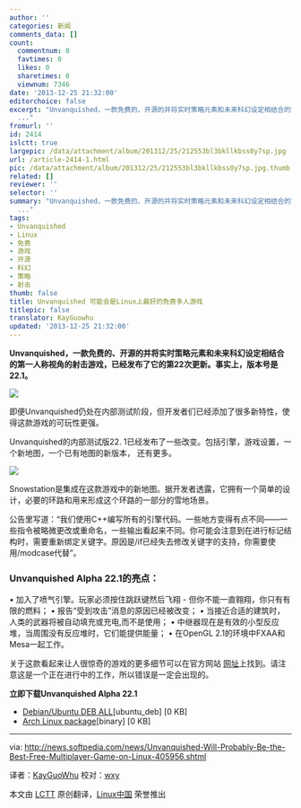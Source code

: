 ```yaml
---
author: ''
categories: 新闻
comments_data: []
count:
  commentnum: 0
  favtimes: 0
  likes: 0
  sharetimes: 0
  viewnum: 7346
date: '2013-12-25 21:32:00'
editorchoice: false
excerpt: "Unvanquished，一款免费的、开源的并将实时策略元素和未来科幻设定相结合的第一人称视角的射击游戏，已经发布了它的第22次更新。事实上，版本号是22.1。\r\n\r\n即便Unvanquished仍处在内部测试阶段，但开发者们已经添加了
  ..."
fromurl: ''
id: 2414
islctt: true
largepic: /data/attachment/album/201312/25/212553bl3bkllkbss0y7sp.jpg
url: /article-2414-1.html
pic: /data/attachment/album/201312/25/212553bl3bkllkbss0y7sp.jpg.thumb.jpg
related: []
reviewer: ''
selector: ''
summary: "Unvanquished，一款免费的、开源的并将实时策略元素和未来科幻设定相结合的第一人称视角的射击游戏，已经发布了它的第22次更新。事实上，版本号是22.1。\r\n\r\n即便Unvanquished仍处在内部测试阶段，但开发者们已经添加了
  ..."
tags:
- Unvanquished
- Linux
- 免费
- 游戏
- 开源
- 科幻
- 策略
- 射击
thumb: false
title: Unvanquished 可能会是Linux上最好的免费多人游戏
titlepic: false
translator: KayGuowhu
updated: '2013-12-25 21:32:00'
---
```


**Unvanquished，一款免费的、开源的并将实时策略元素和未来科幻设定相结合的第一人称视角的射击游戏，已经发布了它的第22次更新。事实上，版本号是22.1。**


![](/data/attachment/album/201312/25/212553bl3bkllkbss0y7sp.jpg)


即便Unvanquished仍处在内部测试阶段，但开发者们已经添加了很多新特性，使得这款游戏的可玩性更强。


Unvanquished的内部测试版22. 1已经发布了一些改变。包括引擎，游戏设置，一个新地图，一个已有地图的新版本， 还有更多。


![](/data/attachment/album/201312/25/212556qbn3zs4v6qolsl3h.jpg)


Snowstation是集成在这款游戏中的新地图。据开发者透露，它拥有一个简单的设计，必要的环路和用来形成这个环路的一部分的雪地场景。


公告里写道：“我们使用C++编写所有的引擎代码。一些地方变得有点不同——一些指令被略微更改或重命名，一些输出看起来不同。你可能会注意到在进行标记结构时，需要重新绑定关键字。原因是/if已经失去修改关键字的支持，你需要使用/modcase代替”。


### Unvanquished Alpha 22.1的亮点：


• 加入了喷气引擎。玩家必须按住跳跃键然后飞翔 - 但你不能一直翱翔，你只有有限的燃料； • 报告“受到攻击”消息的原因已经被改变； • 当接近合适的建筑时，人类的武器将被自动填充或充电,而不是使用； • 中继器现在是有效的小型反应堆，当周围没有反应堆时，它们能提供能量； • 在OpenGL 2.1的环境中FXAA和Mesa一起工作。


关于这款看起来让人很惊奇的游戏的更多细节可以在官方网站 [网址](http://www.unvanquished.net/news/111-it-s-release-time-again-alpha-22)上找到。请注意这是一个正在进行中的工作，所以错误是一定会出现的。


**立即下载Unvanquished Alpha 22.1**


* [Debian/Ubuntu DEB ALL](http://www.unvanquished.net/download#linux)[ubuntu\_deb] [0 KB]
* [Arch Linux package](http://www.unvanquished.net/download#linux)[binary] [0 KB]




---


via: <http://news.softpedia.com/news/Unvanquished-Will-Probably-Be-the-Best-Free-Multiplayer-Game-on-Linux-405956.shtml>


译者：[KayGuoWhu](https://github.com/KayGuowhu) 校对：[wxy](https://github.com/wxy)


本文由 [LCTT](https://github.com/LCTT/TranslateProject) 原创翻译，[Linux中国](http://linux.cn/) 荣誉推出